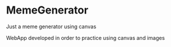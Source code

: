 # MemeGenerator
Just a meme generator using canvas

WebApp developed in order to practice using canvas and images
